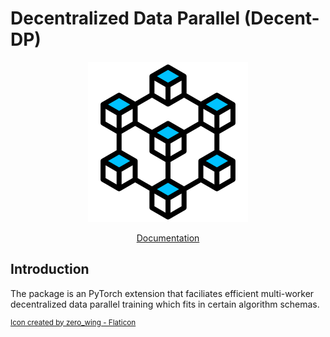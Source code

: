 # Decentralized Data Parallel (Decent-DP)

<p align="center">
  <img src="./docs/public/icon-light.png" />
</p>

<p align="center">
    <a href="https://github.com/WangZesen/Decent-DP">Documentation</a>
</p>


## Introduction

The package is an PyTorch extension that faciliates efficient multi-worker decentralized data parallel training which fits in certain algorithm schemas.



<sup><a href="https://www.flaticon.com/free-icons/decentralization" title="decentralization icons">Icon created by zero_wing - Flaticon</a></sup>

